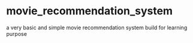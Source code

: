 # movie_recommendation_system
a very basic and simple movie recommendation system build for learning purpose
